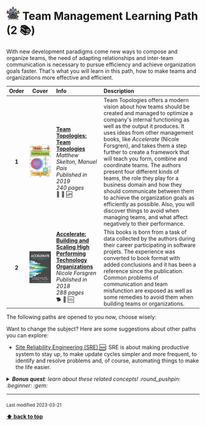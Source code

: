 [//]: # (Auto generated file from templates)

# <img height="35" src="/assets/learning-paths/icons/team-management.png" alt="team-management" title="Team Management"/> Team Management Learning Path (2 :books:)

With new development paradigms come new ways to compose and organize teams, the need of adapting relationships and inter-team communication is necessary to pursue efficiency and achieve organization goals faster. That's what you will learn in this path, how to make teams and organizations more effective and efficient.

| Order | Cover | Info | Description |
| :---: | :---: | :--- | :--- |
| **1** | ![img](/assets/books/covers/team-topologies.jpeg) | [**Team Topologies: Team Topologies**](https://teamtopologies.com/book) <br> *Matthew Skelton, Manuel Pais* <br> *Published in 2019* <br> *240 pages* <br> :hatched_chick: :green_book: :up: | Team Topologies offers a modern vision about how teams should be created and managed to optimize a company's internal functioning as well as the output it produces. It uses ideas from other management books, like *Accelerate* (Nicole Forsgren), and takes them a step further to create a framework that will teach you form, combine and coordinate teams. The authors present four different kinds of teams, the role they play for a business domain and how they should communicate between them to achieve the organization goals as efficiently as possible. Also, you will discover things to avoid when managing teams, and what affect negatively to their performance. |
| **2** | ![img](/assets/books/covers/accelerate.jpeg) | [**Accelerate: Building and Scaling High Performing Technology Organizations**](https://www.goodreads.com/book/show/35747076-accelerate) <br> *Nicole Forsgren* <br> *Published in 2018* <br> *288 pages* <br> :dog2: :green_book: :cool: | This books is born from a task of data collected by the authors during their career participating in software projets. The experience was converted to book format with added conclusions and it has been a reference since the publication. Common problems of communication and team misfunction are exposed as well as some remedies to avoid them when building teams or organizations. |

The following paths are opened to you now, choose wisely:



Want to change the subject? Here are some suggestions about other paths you can explore:

- [Site Reliability Engineering (SRE) :new:](/content/learning-paths/sre): SRE is about making productive system to stay up, to make update cycles simpler and more frequent, to identify and resolve problems and, of course, automating things to make the life easier.


<details><summary><i><b>Bonus quest</b>: learn about these related concepts! :round_pushpin: :beginner: :gem: </i></summary>
<p>

<sub>#efficiency #software-delivery #team-design #organization-structure</sub>

</p>
</details>

---
<sub>Last modified 2023-03-21</sub>

[**⬆ back to top**](#team-management-learning-path)
